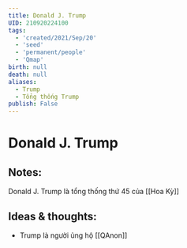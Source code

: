```yaml
---
title: Donald J. Trump
UID: 210920224100
tags:
  - 'created/2021/Sep/20'
  - 'seed'
  - 'permanent/people'
  - 'Qmap'
birth: null
death: null
aliases:
  - Trump
  - Tổng thống Trump
publish: False
---
```

# Donald J. Trump

## Notes:
Donald J. Trump là tổng thống thứ 45 của [[Hoa Kỳ]]

## Ideas & thoughts:
- Trump là người ủng hộ [[QAnon]]
